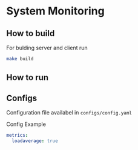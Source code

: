 # System Monitoring

## How to build

For bulding server and client run

```bash
make build
```

## How to run

## Configs

Configuration file availabel in `configs/config.yaml`

Config Example
```yaml
metrics:
  loadaverage: true
```
